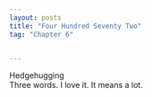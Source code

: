 ```yaml
---
layout: posts
title: "Four Hundred Seventy Two"
tag: "Chapter 6"


---
```

<style>
body {
text-align: justify}
</style>

Hedgehugging
<br>
Three words. I love it. It means a lot. 

